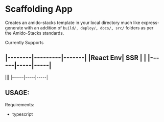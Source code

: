 # Scaffolding App 

Creates an amido-stacks template in your local directory much like express-generate with an addition of `build/, deploy/, docs/, src/` folders as per the Amido-Stacks standards.

Currently Supports

|--------|---------|-------|
|React Env| SSR     | |
|------|-----|-----|
-------------------
|||
|------|-----|-----|


USAGE:
---

Requirements:
- typescript
